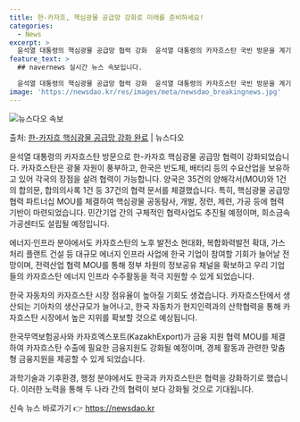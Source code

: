 ```yaml
---
title: 한-카자흐, 핵심광물 공급망 강화로 미래를 준비하세요!
categories:
  - News
excerpt: >
  윤석열 대통령의 핵심광물 공급망 협력 강화  윤석열 대통령의 카자흐스탄 국빈 방문을 계기로, 우리나라와 카자…
feature_text: >
  ## navernews 실시간 뉴스 속보입니다.

  윤석열 대통령의 핵심광물 공급망 협력 강화  윤석열 대통령의 카자흐스탄 국빈 방문을 계기로, 우리나라와 카자…
image: 'https://newsdao.kr/res/images/meta/newsdao_breakingnews.jpg'
---
```


![뉴스다오 속보](https://newsdao.kr/res/images/meta/newsdao_breakingnews.jpg)

<p>출처: <a href="https://newsdao.kr/4225" rel="dofollow">한-카자흐 핵심광물 공급망 강화 완료</a> | 뉴스다오</p>

윤석열 대통령의 카자흐스탄 방문으로 한-카자흐 핵심광물 공급망 협력이 강화되었습니다. 카자흐스탄은 광물 자원이 풍부하고, 한국은 반도체, 배터리 등의 수요산업을 보유하고 있어 각국의 장점을 살려 협력이 가능합니다. 양국은 35건의 양해각서(MOU)와 1건의 합의문, 합의의사록 1건 등 37건의 협력 문서를 체결했습니다. 특히, 핵심광물 공급망 협력 파트너십 MOU를 체결하여 핵심광물 공동탐사, 개발, 정련, 제련, 가공 등에 협력 기반이 마련되었습니다. 민간기업 간의 구체적인 협력사업도 추진될 예정이며, 희소금속 가공센터도 설립될 예정입니다.

에너지·인프라 분야에서도 카자흐스탄의 노후 발전소 현대화, 복합화력발전 확대, 가스처리 플랜트 건설 등 대규모 에너지 인프라 사업에 한국 기업이 참여할 기회가 늘어날 전망이며, 전력산업 협력 MOU를 통해 정부 차원의 정보공유 채널을 확보하고 우리 기업들의 카자흐스탄 에너지 인프라 수주활동을 적극 지원할 수 있게 되었습니다.

한국 자동차의 카자흐스탄 시장 점유율이 높아질 기회도 생겼습니다. 카자흐스탄에서 생산되는 기아차의 생산규모가 늘어나고, 한국 자동차가 현지인력과의 산학협력을 통해 카자흐스탄 시장에서 높은 지위를 확보할 것으로 예상됩니다.

한국무역보험공사와 카자흐엑스포트(KazakhExport)가 금융 지원 협력 MOU를 체결하여 카자흐스탄 수출에 필요한 금융지원도 강화될 예정이며, 경제 활동과 관련한 맞춤형 금융지원을 제공할 수 있게 되었습니다. 

과학기술과 기후환경, 행정 분야에서도 한국과 카자흐스탄은 협력을 강화하기로 했습니다. 이러한 노력을 통해 두 나라 간의 협력이 보다 강화될 것으로 기대됩니다. 

신속 뉴스 바로가기 👉 <a href="https://newsdao.kr" rel="dofollow">https://newsdao.kr</a>


